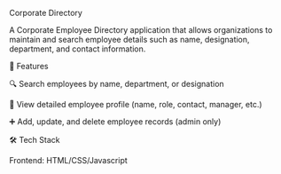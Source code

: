 Corporate Directory

A Corporate Employee Directory application that allows organizations to maintain and search employee details such as name, designation, department, and contact information.

📌 Features

🔍 Search employees by name, department, or designation

📇 View detailed employee profile (name, role, contact, manager, etc.)

➕ Add, update, and delete employee records (admin only)

🛠️ Tech Stack

Frontend: HTML/CSS/Javascript



